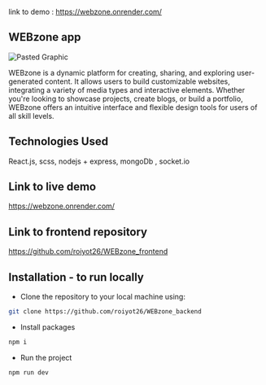 link to demo : https://webzone.onrender.com/
 ## WEBzone app

![Pasted Graphic](https://github.com/user-attachments/assets/962cb6c5-78f5-4cbe-9522-782820043ed7)



WEBzone is a dynamic platform for creating, sharing, and exploring user-generated content. It allows users to build customizable websites, integrating a variety of media types and interactive elements. Whether you're looking to showcase projects, create blogs, or build a portfolio, WEBzone offers an intuitive interface and flexible design tools for users of all skill levels.

## Technologies Used
React.js, scss, nodejs + express, mongoDb , socket.io 

## Link to live demo
https://webzone.onrender.com/

## Link to frontend repository
https://github.com/roiyot26/WEBzone_frontend

## Installation - to run locally
- Clone the repository to your local machine using:
```bash
git clone https://github.com/roiyot26/WEBzone_backend
```
- Install packages
  
```bash
npm i
```
- Run the project
  
```bash
npm run dev
```
